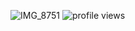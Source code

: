 ![IMG_8751](https://github.com/user-attachments/assets/b810c289-fddb-4155-a0a0-bf19368e1968)
![profile views](https://visitor-badge.laobi.icu/badge?page_id=7cca91&color=ff69b4)
